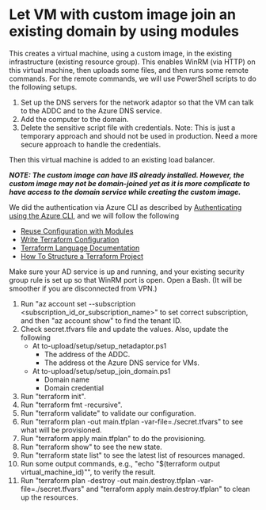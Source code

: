 # Let VM with custom image join an existing domain by using modules

This creates a virtual machine, using a custom image, in the existing infrastructure (existing resource group). This enables WinRM (via HTTP) on this virtual machine, then uploads some files, and then runs some remote commands. For the remote commands, we will use PowerShell scripts to do the following setups.

1. Set up the DNS servers for the network adaptor so that the VM can talk to the ADDC and to the Azure DNS service.
2. Add the computer to the domain.
3. Delete the sensitive script file with credentials.  Note: This is just a temporary approach and should not be used in production. Need a more secure approach to handle the credentials.

Then this virtual machine is added to an existing load balancer.

**_NOTE: The custom image can have IIS already installed. However, the custom image may not be domain-joined yet as it is more complicate to have access to the domain service while creating the custom image._**

We did the authentication via Azure CLI as described by [Authenticating using the Azure CLI](https://registry.terraform.io/providers/hashicorp/azuread/latest/docs/guides/azure_cli), and we will follow the following

- [Reuse Configuration with Modules](https://learn.hashicorp.com/collections/terraform/modules?utm_source=WEBSITE&utm_medium=WEB_IO&utm_offer=ARTICLE_PAGE&utm_content=DOCS)
- [Write Terraform Configuration](https://learn.hashicorp.com/collections/terraform/configuration-language)
- [Terraform Language Documentation](https://www.terraform.io/language)
- [How To Structure a Terraform Project](https://www.digitalocean.com/community/tutorials/how-to-structure-a-terraform-project)

Make sure your AD service is up and running, and your existing security group rule is set up so that WinRM port is open. Open a Bash. (It will be smoother if you are disconnected from VPN.)

1. Run "az account set --subscription <subscription_id_or_subscription_name>" to set correct subscription, and then "az account show" to find the tenant ID.
2. Check secret.tfvars file and update the values. Also, update the following
   - At to-upload/setup/setup_netadaptor.ps1
      - The address of the ADDC.
      - The address ot the Azure DNS service for VMs.
   - At to-upload/setup/setup_join_domain.ps1
      - Domain name
      - Domain credential
3. Run "terraform init".
4. Run "terraform fmt -recursive".
5. Run "terraform validate" to validate our configuration.
6. Run "terraform plan -out main.tfplan -var-file=./secret.tfvars" to see what will be provisioned.
7. Run "terraform apply main.tfplan" to do the provisioning.
8. Run "terraform show" to see the new state.
9. Run "terraform state list" to see the latest list of resources managed.
10. Run some output commands, e.g., "echo "$(terraform output virtual_machine_id)"", to verify the result.
11. Run "terraform plan -destroy -out main.destroy.tfplan -var-file=./secret.tfvars" and "terraform apply main.destroy.tfplan" to clean up the resources.
